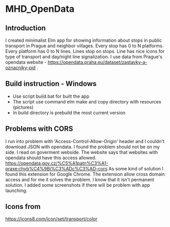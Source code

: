 # MHD_OpenData

## Introduction
I created minimalist Elm app for showing information about stops in public transport in Prague and neighbor villages. Every stop has 0 to N platforms. Every platform has 0 to N lines. Lines stop on stops. Line has nice icons for type of transport and day/night line signalization. I use data from Prague's opendata website - https://opendata.praha.eu/dataset/zastavky-a-oznacniky-pid .

## Build instruction - Windows
- Use script build.bat for built the app
- The script use command elm make and copy directory with resources (pictures)
- In build directory is prebuild the most current version

## Problems with CORS
I run into problem with 'Access-Control-Allow-Origin' header and I couldn't download JSON with opendata. I found the problem should not be on my side. I read on goverment webside. The website says that websites with opendata should have this access allowed.
https://opendata.gov.cz/%C5%A1patn%C3%A1-praxe:chyb%C4%9Bj%C3%ADc%C3%AD-cors 
As some kind of solution I found this extension for Google Chrome. The extension allow cross domain access and for me it solves the problem. I know that it isn't permanent solution. I added some screenshots if there will be problem with app launching.

## Icons from
https://icons8.com/icon/set/transport/color